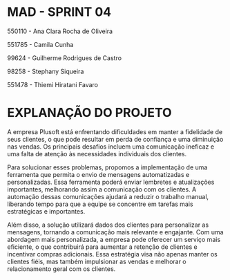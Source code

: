 # MAD - SPRINT 04
550110 - Ana Clara Rocha de Oliveira

551785 - Camila Cunha

99624 - Guilherme Rodrigues de Castro

98258 - Stephany Siqueira

551478 - Thiemi Hiratani Favaro

# EXPLANAÇÃO DO PROJETO
A empresa Plusoft está enfrentando dificuldades em manter a fidelidade de seus clientes, o que pode resultar em perda de confiança e uma diminuição nas vendas. Os principais desafios incluem uma comunicação ineficaz e uma falta de atenção às necessidades individuais dos clientes.

Para solucionar esses problemas, propomos a implementação de uma ferramenta que permita o envio de mensagens automatizadas e personalizadas. Essa ferramenta poderá enviar lembretes e atualizações importantes, melhorando assim a comunicação com os clientes. A automação dessas comunicações ajudará a reduzir o trabalho manual, liberando tempo para que a equipe se concentre em tarefas mais estratégicas e importantes.

Além disso, a solução utilizará dados dos clientes para personalizar as mensagens, tornando a comunicação mais relevante e engajante. Com uma abordagem mais personalizada, a empresa pode oferecer um serviço mais eficiente, o que contribuirá para aumentar a retenção de clientes e incentivar compras adicionais. Essa estratégia visa não apenas manter os clientes fiéis, mas também impulsionar as vendas e melhorar o relacionamento geral com os clientes.

